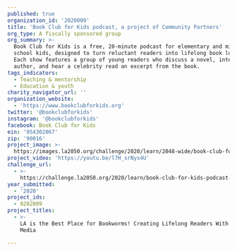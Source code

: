 ```yaml
---
published: true
organization_id: '2020009'
title: 'Book Club for Kids podcast, a project of Community Partners'
org_type: A fiscally sponsored group
org_summary: >-
  Book Club for Kids is a free, 20-minute podcast for elementary and middle
  school kids, designed to turn reluctant readers into lifelong book lovers.
  Each show features a group of young readers who discuss a novel, interview the
  author, and hear a celebrity read an excerpt from the book.
tags_indicators:
  - Teaching & mentorship
  - Education & youth
charity_navigator_url: ''
organization_website:
  - 'https://www.bookclubforkids.org'
twitter: '@bookclubforkids'
instagram: '@bookclubforkids'
facebook: Book Club for Kids
ein: '954302067'
zip: '90016'
project_image: >-
  https://images.la2050.org/challenge/2020/learn/2048-wide/book-club-for-kids-podcast-a-project-of-community-partners.jpg
project_video: 'https://youtu.be/l7H_srNys4U'
challenge_url:
  - >-
    https://challenge.la2050.org/2020/learn/book-club-for-kids-podcast-a-project-of-community-partners/
year_submitted:
  - '2020'
project_ids:
  - 0202009
project_titles:
  - >-
    LA is the Best Place for Bookworms! Creating Lifelong Readers With Digital
    Media

---
```

